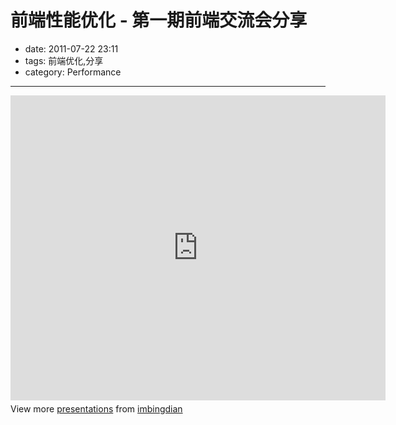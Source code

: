 # 前端性能优化 - 第一期前端交流会分享

- date: 2011-07-22 23:11
- tags: 前端优化,分享
- category: Performance

----------------

<div style="width:425px" id="__ss_8575896"><iframe src="http://www.slideshare.net/slideshow/embed_code/8575896" width="600" height="488" frameborder="0" marginwidth="0" marginheight="0" scrolling="no"></iframe> <div style="padding:5px 0 12px"> View more <a href="http://www.slideshare.net/" target="_blank">presentations</a> from <a href="http://www.slideshare.net/imbingdian" target="_blank">imbingdian</a> </div> </div>

